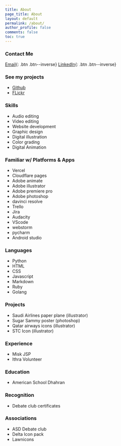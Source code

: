 ```yaml
---
title: About
page_title: About
layout: default
permalink: /about/
author_profile: false
comments: false
toc: true
---
```


<!-- {: .btn .btn--inverse} -->

### Contact Me

[Email](mailto:rayyanbc@gmail.com){: .btn .btn--inverse}
[LinkedIn](https://www.linkedin.com/in/rayyan-manzary-3534b6251/){: .btn .btn--inverse}


### See my projects

- [Github](https://github.com/rayyangh)
- [FLickr](https://www.flickr.com/photos/201933183@N04/)

### Skills

- Audio editing
- Video editing
- Website development
- Graphic design
- Digital illustration
- Color grading
- Digital Animation

### Familiar w/ Platforms & Apps

- Vercel
- Cloudflare pages
- Adobe animate
- Adobe illustrator
- Adobe premiere pro
- Adobe photoshop
- davinci resolve
- Trello
- Jira
- Audacity
- VScode
- webstorm
- pycharm
- Android studio

### Languages

- Python
- HTML
- CSS
- Javascript
- Markdown
- Ruby
- Golang

### Projects

- Saudi Airlines paper plane (illustrator)
- Sugar Sammy poster (photoshop)
- Qatar airways icons (illustrator)
- STC Icon (illustrator)

### Experience

- Misk JSP
- Ithra Volunteer

### Education

- American School Dhahran

### Recognition

- Debate club certificates

### Associations

- ASD Debate club
- Delta Icon pack
- Lawnicons
